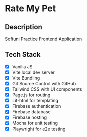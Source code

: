 # Rate My Pet

## Description

Softuni Practice Frontend Application

## Tech Stack

- [x] Vanilla JS
- [x] Vite local dev server
- [x] Vite Bundling
- [x] Git Source Control with GitHub
- [x] Tailwind CSS with UI components
- [x] Page.js for routing
- [x] Lit-html for templating
- [x] Firebase authentication
- [x] Firebase database
- [x] Firebase hosting
- [x] Mocha for unit testing
- [x] Playwright for e2e testing

